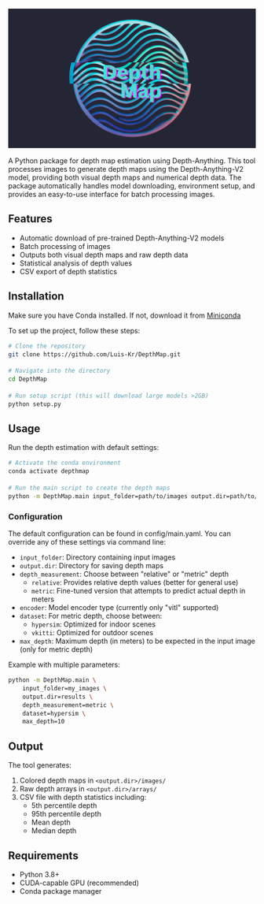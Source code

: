 ![DepthMap](DepthMap.png)

A Python package for depth map estimation using Depth-Anything. This tool processes images to generate depth maps using the Depth-Anything-V2 model, providing both visual depth maps and numerical depth data. The package automatically handles model downloading, environment setup, and provides an easy-to-use interface for batch processing images.

## Features
- Automatic download of pre-trained Depth-Anything-V2 models
- Batch processing of images
- Outputs both visual depth maps and raw depth data
- Statistical analysis of depth values
- CSV export of depth statistics

## Installation

Make sure you have Conda installed. If not, download it from [Miniconda](https://docs.anaconda.com/miniconda/)

To set up the project, follow these steps:

```bash
# Clone the repository
git clone https://github.com/Luis-Kr/DepthMap.git

# Navigate into the directory
cd DepthMap

# Run setup script (this will download large models >2GB)
python setup.py
```

## Usage

Run the depth estimation with default settings:

```bash
# Activate the conda environment
conda activate depthmap

# Run the main script to create the depth maps
python -m DepthMap.main input_folder=path/to/images output.dir=path/to/output
```

### Configuration

The default configuration can be found in config/main.yaml. You can override any of these settings via command line:

- `input_folder`: Directory containing input images
- `output.dir`: Directory for saving depth maps
- `depth_measurement`: Choose between "relative" or "metric" depth
  - `relative`: Provides relative depth values (better for general use)
  - `metric`: Fine-tuned version that attempts to predict actual depth in meters
- `encoder`: Model encoder type (currently only "vitl" supported)
- `dataset`: For metric depth, choose between:
  - `hypersim`: Optimized for indoor scenes
  - `vkitti`: Optimized for outdoor scenes
- `max_depth`: Maximum depth (in meters) to be expected in the input image (only for metric depth)


Example with multiple parameters:

```bash
python -m DepthMap.main \
    input_folder=my_images \
    output.dir=results \
    depth_measurement=metric \
    dataset=hypersim \
    max_depth=10
```

## Output

The tool generates:

1. Colored depth maps in `<output.dir>/images/`
2. Raw depth arrays in `<output.dir>/arrays/`
3. CSV file with depth statistics including:
    - 5th percentile depth
    - 95th percentile depth
    - Mean depth
    - Median depth

## Requirements
- Python 3.8+
- CUDA-capable GPU (recommended)
- Conda package manager



